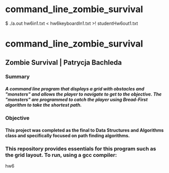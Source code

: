 # command_line_zombie_survival

$ ./a.out hw6in1.txt < hw6keyboardIn1.txt >! studentHw6out1.txt

# command_line_zombie_survival
## Zombie Survival | Patrycja Bachleda

### Summary
##### A command line program that displays a grid with obstacles and "monsters" and allows the player to navigate to get to the objective. The "monsters" are programmed to catch the player using Bread-First algorithm to take the shortest path.
### Objective
#### This project was completed as the final to Data Structures and Algorithms class and specifically focused on path finding algorithms.

### This repository provides essentials for this program such as the grid layout. To run, using a gcc compiler:
hw6

